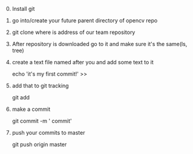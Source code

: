 
0. Install git

1. go into/create your future parent directory of opencv repo

2. git clone <URL>  where <URL> is address of our team repository

3. After repository is downloaded go to it and make sure it's the same(ls, tree)

4. create a text file named after you and add some text to it

   echo 'it's my first commit!' >>  <NAME>

5. add that to git tracking

   git add <NAME>

6. make a commit

   git commit -m '<NaME> commit'

7. push your commits to master

   git push origin master